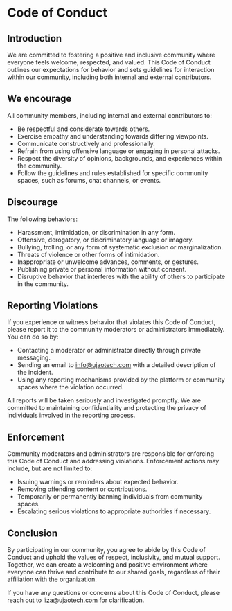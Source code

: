 # Code of Conduct

## Introduction

We are committed to fostering a positive and inclusive community where everyone feels welcome, respected, and valued. This Code of Conduct outlines our expectations for behavior and sets guidelines for interaction within our community, including both internal and external contributors.

## We encourage

All community members, including internal and external contributors to:

- Be respectful and considerate towards others.
- Exercise empathy and understanding towards differing viewpoints.
- Communicate constructively and professionally.
- Refrain from using offensive language or engaging in personal attacks.
- Respect the diversity of opinions, backgrounds, and experiences within the community.
- Follow the guidelines and rules established for specific community spaces, such as forums, chat channels, or events.

## Discourage

The following behaviors:

- Harassment, intimidation, or discrimination in any form.
- Offensive, derogatory, or discriminatory language or imagery.
- Bullying, trolling, or any form of systematic exclusion or marginalization.
- Threats of violence or other forms of intimidation.
- Inappropriate or unwelcome advances, comments, or gestures.
- Publishing private or personal information without consent.
- Disruptive behavior that interferes with the ability of others to participate in the community.

## Reporting Violations

If you experience or witness behavior that violates this Code of Conduct, please report it to the community moderators or administrators immediately. You can do so by:

- Contacting a moderator or administrator directly through private messaging.
- Sending an email to [info@ujaotech.com](mailto:info@ujaotech.com) with a detailed description of the incident.
- Using any reporting mechanisms provided by the platform or community spaces where the violation occurred.

All reports will be taken seriously and investigated promptly. We are committed to maintaining confidentiality and protecting the privacy of individuals involved in the reporting process.

## Enforcement

Community moderators and administrators are responsible for enforcing this Code of Conduct and addressing violations. Enforcement actions may include, but are not limited to:

- Issuing warnings or reminders about expected behavior.
- Removing offending content or contributions.
- Temporarily or permanently banning individuals from community spaces.
- Escalating serious violations to appropriate authorities if necessary.

## Conclusion

By participating in our community, you agree to abide by this Code of Conduct and uphold the values of respect, inclusivity, and mutual support. Together, we can create a welcoming and positive environment where everyone can thrive and contribute to our shared goals, regardless of their affiliation with the organization.

If you have any questions or concerns about this Code of Conduct, please reach out to [liza@ujaotech.com](mailto:liza@ujaotech.com) for clarification.
